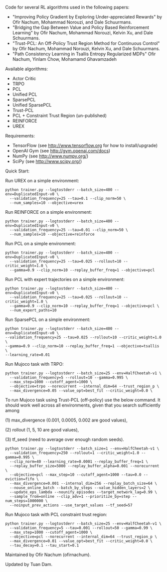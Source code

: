 Code for several RL algorithms used in the following papers:
* "Improving Policy Gradient by Exploring Under-appreciated Rewards" by
Ofir Nachum, Mohammad Norouzi, and Dale Schuurmans.
* "Bridging the Gap Between Value and Policy Based Reinforcement Learning" by
Ofir Nachum, Mohammad Norouzi, Kelvin Xu, and Dale Schuurmans.
* "Trust-PCL: An Off-Policy Trust Region Method for Continuous Control" by
Ofir Nachum, Mohammad Norouzi, Kelvin Xu, and Dale Schuurmans.
* "Path Consistency Learning in Tsallis Entropy Regularized MDPs"
Ofir Nachum, Yinlam Chow, Mohamamd Ghavamzadeh

Available algorithms:
* Actor Critic
* TRPO
* PCL
* Unified PCL
* SparsePCL
* Unified SparsePCL
* Trust-PCL
* PCL + Constraint Trust Region (un-published)
* REINFORCE
* UREX

Requirements:
* TensorFlow (see http://www.tensorflow.org for how to install/upgrade)
* OpenAI Gym (see http://gym.openai.com/docs)
* NumPy (see http://www.numpy.org/)
* SciPy (see http://www.scipy.org/)

Quick Start:

Run UREX on a simple environment:

```
python trainer.py --logtostderr --batch_size=400 --env=DuplicatedInput-v0 \
  --validation_frequency=25 --tau=0.1 --clip_norm=50 \
  --num_samples=10 --objective=urex
```

Run REINFORCE on a simple environment:

```
python trainer.py --logtostderr --batch_size=400 --env=DuplicatedInput-v0 \
  --validation_frequency=25 --tau=0.01 --clip_norm=50 \
  --num_samples=10 --objective=reinforce
```

Run PCL on a simple environment:

```
python trainer.py --logtostderr --batch_size=400 --env=DuplicatedInput-v0 \
  --validation_frequency=25 --tau=0.025 --rollout=10 --critic_weight=1.0 \
  --gamma=0.9 --clip_norm=10 --replay_buffer_freq=1 --objective=pcl
```

Run PCL with expert trajectories on a simple environment:

```
python trainer.py --logtostderr --batch_size=400 --env=DuplicatedInput-v0 \
  --validation_frequency=25 --tau=0.025 --rollout=10 --critic_weight=1.0 \
  --gamma=0.9 --clip_norm=10 --replay_buffer_freq=1 --objective=pcl \
  --num_expert_paths=10
```

Run SparsePCL on a simple environment:

```
python trainer.py --logtostderr --batch_size=400 --env=DuplicatedInput-v0 \
--validation_frequency=25 --tau=0.025 --rollout=10 --critic_weight=1.0 \
--gamma=0.9 --clip_norm=10 --replay_buffer_freq=1 --objective=tsallis \
--learning_rate=0.01
```

Run Mujoco task with TRPO:

```
python trainer.py --logtostderr --batch_size=25 --env=HalfCheetah-v1 \
  --validation_frequency=5 --rollout=10 --gamma=0.995 \
  --max_step=1000 --cutoff_agent=1000 \
  --objective=trpo --norecurrent --internal_dim=64 --trust_region_p \
  --max_divergence=0.05 --value_opt=best_fit --critic_weight=0.0 \
```

To run Mujoco task using Trust-PCL (off-policy) use the below command.
It should work well across all environments, given that you
search sufficiently among

(1) max_divergence (0.001, 0.0005, 0.002 are good values),

(2) rollout (1, 5, 10 are good values),

(3) tf_seed (need to average over enough random seeds).

```
python trainer.py --logtostderr --batch_size=1 --env=HalfCheetah-v1 \
  --validation_frequency=250 --rollout=1 --critic_weight=1.0 --gamma=0.995 \
  --clip_norm=40 --learning_rate=0.0001 --replay_buffer_freq=1 \
  --replay_buffer_size=5000 --replay_buffer_alpha=0.001 --norecurrent \
  --objective=pcl --max_step=10 --cutoff_agent=1000 --tau=0.0 --eviction=fifo \
  --max_divergence=0.001 --internal_dim=256 --replay_batch_size=64 \
  --nouse_online_batch --batch_by_steps --value_hidden_layers=2 \
  --update_eps_lambda --nounify_episodes --target_network_lag=0.99 \
  --sample_from=online --clip_adv=1 --prioritize_by=step --num_steps=1000000 \
  --noinput_prev_actions --use_target_values --tf_seed=57
```

Run Mujoco task with PCL constraint trust region:

```
python trainer.py --logtostderr --batch_size=25 --env=HalfCheetah-v1 \
  --validation_frequency=5 --tau=0.001 --rollout=50 --gamma=0.99 \
  --max_step=1000 --cutoff_agent=1000 \
  --objective=pcl --norecurrent --internal_dim=64 --trust_region_p \
  --max_divergence=0.01 --value_opt=best_fit --critic_weight=0.0 \
  --tau_decay=0.1 --tau_start=0.1
```


Maintained by Ofir Nachum (ofirnachum).

Updated by Tuan Dam.
